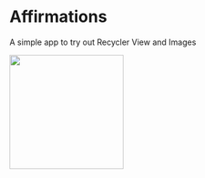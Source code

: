 # Affirmations
A simple app to try out Recycler View and Images

<img src="https://user-images.githubusercontent.com/59786899/122752275-5ceb5080-d2ae-11eb-9f89-221df5db1f55.png" width="200">
